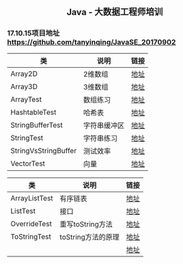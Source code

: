 <center><h1 style="magrin:0px;text-align:center;font-size:20px;">
Java - 大数据工程师培训
</h1></center>

### 17.10.15项目地址  https://github.com/tanyinqing/JavaSE_20170902
|类|说明|链接|
|-|-|-|
|Array2D|2维数组|[地址](https://github.com/tanyinqing/JavaSE_20170902/blob/master/src/main/java/cn/edu/tsinghua/javase/collecton/Array2D.java)|
|Array3D|3维数组|[地址](https://github.com/tanyinqing/JavaSE_20170902/blob/master/src/main/java/cn/edu/tsinghua/javase/collecton/Array3D.java)|
|ArrayTest|数组练习|[地址](https://github.com/tanyinqing/JavaSE_20170902/blob/master/src/main/java/cn/edu/tsinghua/javase/collecton/ArrayTest.java)|
|HashtableTest|哈希表|[地址](https://github.com/tanyinqing/JavaSE_20170902/blob/master/src/main/java/cn/edu/tsinghua/javase/collecton/HashtableTest.java)|
|StringBufferTest|字符串缓冲区|[地址](https://github.com/tanyinqing/JavaSE_20170902/blob/master/src/main/java/cn/edu/tsinghua/javase/collecton/StringBufferTest.java)|
|StringTest|字符串练习|[地址](https://github.com/tanyinqing/JavaSE_20170902/blob/master/src/main/java/cn/edu/tsinghua/javase/collecton/StringTest.java)|
|StringVsStringBuffer|测试效率|[地址](https://github.com/tanyinqing/JavaSE_20170902/blob/master/src/main/java/cn/edu/tsinghua/javase/collecton/StringVsStringBuffer.java)|
|VectorTest|向量|[地址](https://github.com/tanyinqing/JavaSE_20170902/blob/master/src/main/java/cn/edu/tsinghua/javase/collecton/VectorTest.java)|

|类|说明|链接|
|-|-|-|
|ArrayListTest|有序链表|[地址](https://github.com/tanyinqing/JavaSE_20170902/blob/master/src/main/java/cn/edu/tsinghua/javase/collecton/ArrayListTest.java)|
|ListTest|接口|[地址](https://github.com/tanyinqing/JavaSE_20170902/blob/master/src/main/java/cn/edu/tsinghua/javase/collecton/ListTest.java)|
|OverrideTest|重写toString方法|[地址](https://github.com/tanyinqing/JavaSE_20170902/blob/master/src/main/java/cn/edu/tsinghua/javase/collecton/OverrideTest.java)|
|ToStringTest|toString方法的原理|[地址](https://github.com/tanyinqing/JavaSE_20170902/blob/master/src/main/java/cn/edu/tsinghua/javase/collecton/ToStringTest.java)|
|||[地址](https://github.com/tanyinqing/JavaSE_20170902/blob/master/src/main/java/cn/edu/tsinghua/javase/collecton/Array2D.java)|
